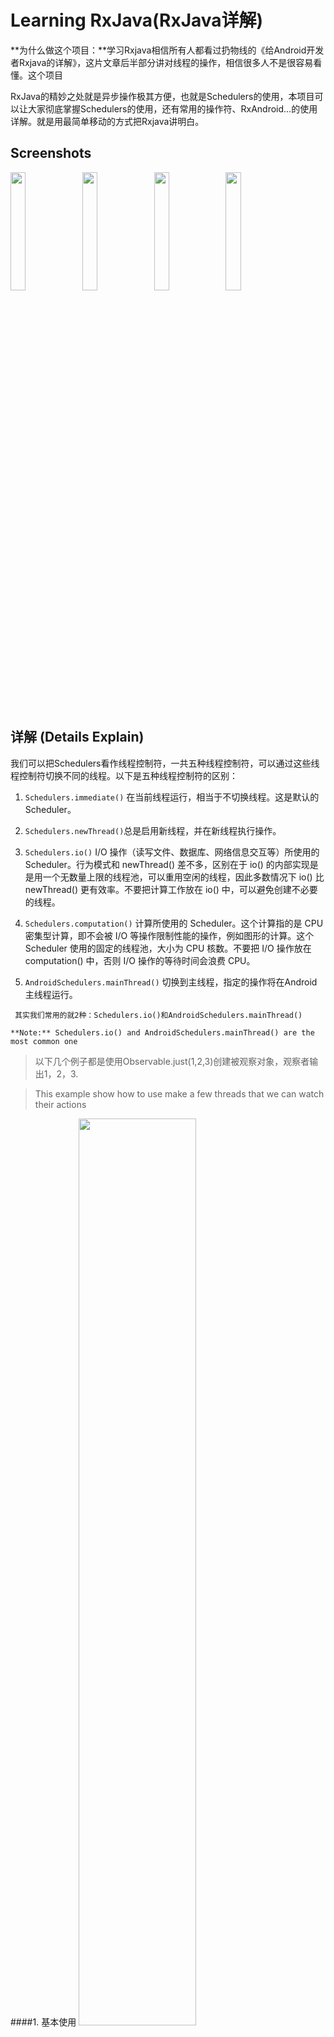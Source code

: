# Learning RxJava(RxJava详解)  
**为什么做这个项目：**学习Rxjava相信所有人都看过扔物线的《给Android开发者Rxjava的详解》，这片文章后半部分讲对线程的操作，相信很多人不是很容易看懂。这个项目


RxJava的精妙之处就是异步操作极其方便，也就是Schedulers的使用，本项目可以让大家彻底掌握Schedulers的使用，还有常用的操作符、RxAndroid...的使用详解。就是用最简单移动的方式把Rxjava讲明白。

## Screenshots
 <img src="screenshots/just.gif" width="22%" />
 <img src="screenshots/just6.gif" width="22%" />
<img src="screenshots/polling.gif" width="22%" />
<img src="screenshots/rxjavaretrofit.gif" width="22%" />



## 详解 (Details Explain)
我们可以把Schedulers看作线程控制符，一共五种线程控制符，可以通过这些线程控制符切换不同的线程。以下是五种线程控制符的区别：

1. `Schedulers.immediate()` 在当前线程运行，相当于不切换线程。这是默认的 Scheduler。



2. `Schedulers.newThread()`总是启用新线程，并在新线程执行操作。



3. `Schedulers.io()` I/O 操作（读写文件、数据库、网络信息交互等）所使用的 Scheduler。行为模式和 newThread() 差不多，区别在于 io() 的内部实现是是用一个无数量上限的线程池，可以重用空闲的线程，因此多数情况下 io() 比 newThread() 更有效率。不要把计算工作放在 io() 中，可以避免创建不必要的线程。


4. `Schedulers.computation()` 计算所使用的 Scheduler。这个计算指的是 CPU 密集型计算，即不会被 I/O 等操作限制性能的操作，例如图形的计算。这个 Scheduler 使用的固定的线程池，大小为 CPU 核数。不要把 I/O 操作放在 computation() 中，否则 I/O 操作的等待时间会浪费 CPU。


5. `AndroidSchedulers.mainThread()` 切换到主线程，指定的操作将在Android 主线程运行。
    


` 其实我们常用的就2种：Schedulers.io()和AndroidSchedulers.mainThread()`

    **Note:** Schedulers.io() and AndroidSchedulers.mainThread() are the most common one

> 以下几个例子都是使用Observable.just(1,2,3)创建被观察对象，观察者输出1，2，3. 

> This example show how to use make a few threads that we can watch their actions    


####1. 基本使用
<img src="screenshots/just.png" width="61%" />
 <img src="screenshots/just.gif" width="34%" />
 <img src="screenshots/justp.png" width="96%" />
####2. 使用 subscribeOn(Schedulers.io())设置被观察者的线程
<img src="screenshots/just1.png" width="61%" />
 <img src="screenshots/just1.gif" width="34%" />
 <img src="screenshots/just1p.png" width="96%" /> 
  > 以下几个例子中看不出被观察者发生在什么线程，使用Observeble.create()创建被观察者可以看出发生在什么线程，可参看源码中的其它Demo。
  
####3. 使用 subscribeOn(Schedulers.io()) 和 observeOn() 设置被观察者和观察者的线程

<img src="screenshots/just2.png" width="61%" />
 <img src="screenshots/just2.gif" width="34%" />
 <img src="screenshots/just2p.png" width="96%" />  

####4. 使用Schedulers.io()指定被观察者产生事件的线程,然后使用Map对数据转换，这里只是在每个数据后面加‘a’。

<img src="screenshots/just3.png" width="61%" />
 <img src="screenshots/just3.gif" width="34%" />
 <img src="screenshots/just3p.png" width="96%" />  

 
####5. 使用Schedulers.io()指定被观察者产生事件的线程,使用Map对数据转换，在每个数据后面加‘a’，使用AndroidSchedulers.mainThread()切换到主线程，然后使用Map变换，每个数据后加‘b’，输出结果。

<img src="screenshots/just4.png" width="61%" />
 <img src="screenshots/just4.gif" width="34%" />
 <img src="screenshots/just4p.png" width="96%" />  

####6. 使用Schedulers.io()指定被观察者产生事件的线程,使用Map对数据转换，在每个数据后面加‘a’，使用AndroidSchedulers.mainThread()切换到主线程，然后使用Map变换，每个数据后加‘b’，再用Schedulers.io()切换线程，用Map对数据加‘c’，输出结果。

<img src="screenshots/just5.png" width="61%" />
 <img src="screenshots/just5.gif" width="34%" />
 <img src="screenshots/just5p.png" width="96%" />  
 
####7.这个例子不同的是使用了两次subscribeOn()来指定被观察者的线程，最终最上面的subscribeOn()起作用，下面的subscribeOn()不起作用。然后使用Map对数据转换，这里只是在每个数据后面加‘a’，使用Schedulers.io()切换线程，然后使用Map变换，每个数据后加‘b’，再用AndroidSchedulers.mainThread()切换主线程，用Map对数据加‘c’，最后再切换到非主线程，输出结果。

<img src="screenshots/just6.png" width="61%" />
 <img src="screenshots/just6.gif" width="34%" />
 <img src="screenshots/just6p.png" width="96%" />
 
>最终发现设置被观察者的线程只有最上面的起作用，下面的不起作用。

`更多的例子请看源码`
 
##About me

An android developer in Beijing.Welcome to offer me an [Interview invitation](mailto:maat.xing@gmail.com). If you have any new idea about this project, feel free to [contact me](mailto:maat.xing@gmail.com). :smiley:






License
=======

    Copyright 2016 Maat


    Licensed under the Apache License, Version 2.0 (the "License");
    you may not use this file except in compliance with the License.
    You may obtain a copy of the License at

       http://www.apache.org/licenses/LICENSE-2.0

    Unless required by applicable law or agreed to in writing, software
    distributed under the License is distributed on an "AS IS" BASIS,
    WITHOUT WARRANTIES OR CONDITIONS OF ANY KIND, either express or implied.
    See the License for the specific language governing permissions and
    limitations under the License.

